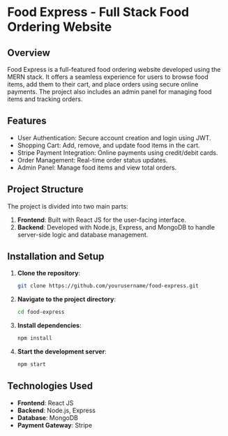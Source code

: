 # Food Express - Full Stack Food Ordering Website

## Overview
Food Express is a full-featured food ordering website developed using the MERN stack. It offers a seamless experience for users to browse food items, add them to their cart, and place orders using secure online payments. The project also includes an admin panel for managing food items and tracking orders.

## Features
- User Authentication: Secure account creation and login using JWT.
- Shopping Cart: Add, remove, and update food items in the cart.
- Stripe Payment Integration: Online payments using credit/debit cards.
- Order Management: Real-time order status updates.
- Admin Panel: Manage food items and view total orders.

## Project Structure
The project is divided into two main parts:
1. **Frontend**: Built with React JS for the user-facing interface.
2. **Backend**: Developed with Node.js, Express, and MongoDB to handle server-side logic and database management.


## Installation and Setup
1. **Clone the repository**:
    ```bash
    git clone https://github.com/yourusername/food-express.git
    ```
2. **Navigate to the project directory**:
    ```bash
    cd food-express
    ```
3. **Install dependencies**:
    ```bash
    npm install
    ```
4. **Start the development server**:
    ```bash
    npm start
    ```

## Technologies Used
- **Frontend**: React JS
- **Backend**: Node.js, Express
- **Database**: MongoDB
- **Payment Gateway**: Stripe


